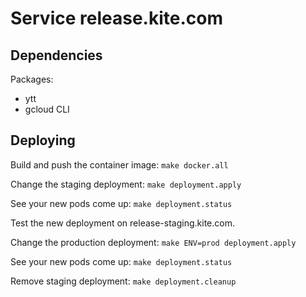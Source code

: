 # Service release.kite.com

## Dependencies

Packages:
 * ytt
 * gcloud CLI

## Deploying

Build and push the container image: `make docker.all`

Change the staging deployment: `make deployment.apply`

See your new pods come up: `make deployment.status`

Test the new deployment on release-staging.kite.com.

Change the production deployment: `make ENV=prod deployment.apply`

See your new pods come up: `make deployment.status`

Remove staging deployment: `make deployment.cleanup`

